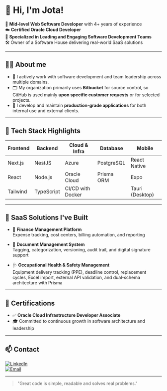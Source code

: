 # 👋 Hi, I'm Jota!

🎯 **Mid-level Web Software Developer** with 4+ years of experience  
☁️ **Certified Oracle Cloud Developer**  
🧠 **Specialized in Leading and Engaging Software Development Teams**  
🛠️ Owner of a Software House delivering real-world SaaS solutions

---

## 🧑‍💼 About me

- 🧭 I actively work with software development and team leadership across multiple domains.
- 🗂️ My organization primarily uses **Bitbucket** for source control, so GitHub is used mainly **upon specific customer requests** or for selected projects.
- 🔧 I develop and maintain **production-grade applications** for both internal use and external clients.

---

## 🚀 Tech Stack Highlights

| Frontend  | Backend    | Cloud & Infra     | Database      | Mobile          |
|-----------|------------|-------------------|---------------|-----------------|
| Next.js   | NestJS     | Azure             | PostgreSQL    | React Native    |
| React     | Node.js    | Oracle Cloud      | Prisma ORM    | Expo            |
| Tailwind  | TypeScript | CI/CD with Docker |               | Tauri (Desktop) |

---

## 🧪 SaaS Solutions I've Built

- 💸 **Finance Management Platform**\
  Expense tracking, cost centers, billing automation, and reporting

- 📂 **Document Management System**\
  Tagging, categorization, versioning, audit trail, and digital signature support

- 🩺 **Occupational Health & Safety Management**\
  Equipment delivery tracking (PPE), deadline control, replacement cycles, Excel import, external API validation, and dual-schema architecture with Prisma

---

## 🧾 Certifications

- ✅ **Oracle Cloud Infrastructure Developer Associate**
- 🎓 Committed to continuous growth in software architecture and leadership

---

## 📫 Contact

[![LinkedIn](https://img.shields.io/badge/LinkedIn-JotaOdiceu-blue?style=flat&logo=linkedin)](https://www.linkedin.com/in/jotaodiceu)  
[![Email](https://img.shields.io/badge/Email-jotaodiceu@odinetwork.com.br-blue?style=flat)](mailto:jotaodiceu@odinetwork.com.br)

---

> "Great code is simple, readable and solves real problems."
